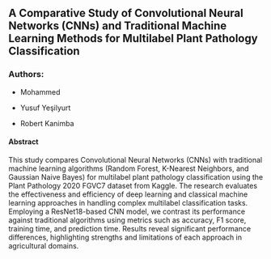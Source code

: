 ## A Comparative Study of Convolutional Neural Networks (CNNs) and Traditional Machine Learning Methods for Multilabel Plant Pathology Classification
### Authors: 
- Mohammed
* Yusuf Yeşilyurt
+ Robert Kanimba 
#### Abstract
This study compares Convolutional Neural Networks (CNNs) with traditional machine learning algorithms (Random Forest, K-Nearest Neighbors, and Gaussian Naive Bayes) for multilabel plant pathology classification using the Plant Pathology 2020 FGVC7 dataset from Kaggle. The research evaluates the effectiveness and efficiency of deep learning and classical machine learning approaches in handling complex multilabel classification tasks. Employing a ResNet18-based CNN model, we contrast its performance against traditional algorithms using metrics such as accuracy, F1 score, training time, and prediction time. Results reveal significant performance differences, highlighting strengths and limitations of each approach in agricultural domains.
